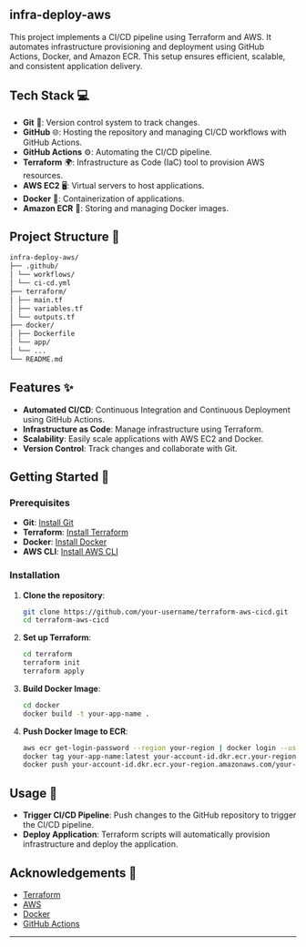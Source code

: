 ## infra-deploy-aws

This project implements a CI/CD pipeline using Terraform and AWS. It automates infrastructure provisioning and deployment using GitHub Actions, Docker, and Amazon ECR. This setup ensures efficient, scalable, and consistent application delivery.

## Tech Stack 💻

- **Git** 🐙: Version control system to track changes.
- **GitHub** 🌐: Hosting the repository and managing CI/CD workflows with GitHub Actions.
- **GitHub Actions** ⚙️: Automating the CI/CD pipeline.
- **Terraform** 🌍: Infrastructure as Code (IaC) tool to provision AWS resources.
- **AWS EC2** 🖥️: Virtual servers to host applications.
- **Docker** 🐳: Containerization of applications.
- **Amazon ECR** 🐋: Storing and managing Docker images.

## Project Structure 📂
```bash
infra-deploy-aws/
├── .github/
│ └── workflows/
│ └── ci-cd.yml
├── terraform/
│ ├── main.tf
│ ├── variables.tf
│ └── outputs.tf
├── docker/
│ ├── Dockerfile
│ └── app/
│ └── ...
└── README.md
```

## Features ✨

- **Automated CI/CD**: Continuous Integration and Continuous Deployment using GitHub Actions.
- **Infrastructure as Code**: Manage infrastructure using Terraform.
- **Scalability**: Easily scale applications with AWS EC2 and Docker.
- **Version Control**: Track changes and collaborate with Git.

## Getting Started 🏁

### Prerequisites

- **Git**: [Install Git](https://git-scm.com/book/en/v2/Getting-Started-Installing-Git)
- **Terraform**: [Install Terraform](https://learn.hashicorp.com/tutorials/terraform/install-cli)
- **Docker**: [Install Docker](https://docs.docker.com/get-docker/)
- **AWS CLI**: [Install AWS CLI](https://docs.aws.amazon.com/cli/latest/userguide/install-cliv2.html)

### Installation

1. **Clone the repository**:
    ```sh
    git clone https://github.com/your-username/terraform-aws-cicd.git
    cd terraform-aws-cicd
    ```

2. **Set up Terraform**:
    ```sh
    cd terraform
    terraform init
    terraform apply
    ```

3. **Build Docker Image**:
    ```sh
    cd docker
    docker build -t your-app-name .
    ```

4. **Push Docker Image to ECR**:
    ```sh
    aws ecr get-login-password --region your-region | docker login --username AWS --password-stdin your-account-id.dkr.ecr.your-region.amazonaws.com
    docker tag your-app-name:latest your-account-id.dkr.ecr.your-region.amazonaws.com/your-repo-name:latest
    docker push your-account-id.dkr.ecr.your-region.amazonaws.com/your-repo-name:latest
    ```

## Usage 🚀

- **Trigger CI/CD Pipeline**: Push changes to the GitHub repository to trigger the CI/CD pipeline.
- **Deploy Application**: Terraform scripts will automatically provision infrastructure and deploy the application.


## Acknowledgements 🙏

- [Terraform](https://www.terraform.io/)
- [AWS](https://aws.amazon.com/)
- [Docker](https://www.docker.com/)
- [GitHub Actions](https://github.com/features/actions)

---

